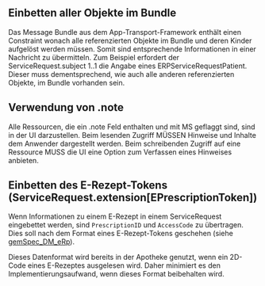 ## Einbetten aller Objekte im Bundle

Das Message Bundle aus dem App-Transport-Framework enthält einen Constraint wonach alle referenzierten Objekte im Bundle und deren Kinder aufgelöst werden müssen. Somit sind entsprechende Informationen in einer Nachricht zu übermitteln.
Zum Beispiel erfordert der ServiceRequest.subject 1..1 die Angabe eines ERPServiceRequestPatient. Dieser muss dementsprechend, wie auch alle anderen referenzierten Objekte, im Bundle vorhanden sein.

## Verwendung von .note

Alle Ressourcen, die ein .note Feld enthalten und mit MS geflaggt sind, sind in der UI darzustellen. Beim lesenden Zugriff MÜSSEN Hinweise und Inhalte dem Anwender dargestellt werden. Beim schreibenden Zugriff auf eine Ressource MUSS die UI eine Option zum Verfassen eines Hinweises anbieten.

## Einbetten des E-Rezept-Tokens (ServiceRequest.extension[EPrescriptionToken])

Wenn Informationen zu einem E-Rezept in einem ServiceRequest eingebettet werden, sind `PrescriptionID` und `AccessCode` zu übertragen. Dies soll nach dem Format eines E-Rezept-Tokens geschehen (siehe [gemSpec_DM_eRp](https://gemspec.gematik.de/docs/gemSpec/gemSpec_DM_eRp/)).

Dieses Datenformat wird bereits in der Apotheke genutzt, wenn ein 2D-Code eines E-Rezeptes ausgelesen wird. Daher minimiert es den Implementierungsaufwand, wenn dieses Format beibehalten wird.
